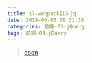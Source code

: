 ```yaml
---
title: 17-webpack引入jq
date: 2018-06-03 09:31:35
categories: 前端-03-jQuery
tags: 前端-03-jQuery
---
```

> [csdn](https://blog.csdn.net/yiifaa/article/details/51916560)